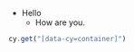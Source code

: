  - Hello
	 - How are you.
 
 ```javascript 
 cy.get("[data-cy=container]")
 ```

<!--stackedit_data:
eyJoaXN0b3J5IjpbLTExOTY0Njk4MzgsLTYwNjA5MDI3OF19
-->